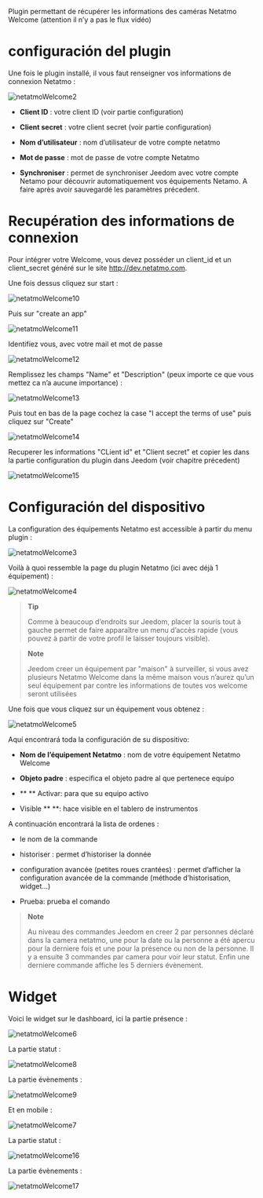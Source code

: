 Plugin permettant de récupérer les informations des caméras Netatmo
Welcome (attention il n’y a pas le flux vidéo)

configuración del plugin
=======================

Une fois le plugin installé, il vous faut renseigner vos informations de
connexion Netatmo :

![netatmoWelcome2](../images/netatmoWelcome2.png)

-   **Client ID** : votre client ID (voir partie configuration)

-   **Client secret** : votre client secret (voir partie configuration)

-   **Nom d’utilisateur** : nom d’utilisateur de votre compte netatmo

-   **Mot de passe** : mot de passe de votre compte Netatmo

-   **Synchroniser** : permet de synchroniser Jeedom avec votre compte
    Netamo pour découvrir automatiquement vos équipements Netamo. A
    faire après avoir sauvegardé les paramètres précedent.

Recupération des informations de connexion 
==========================================

Pour intégrer votre Welcome, vous devez posséder un client\_id et un
client\_secret généré sur le site <http://dev.netatmo.com>.

Une fois dessus cliquez sur start :

![netatmoWelcome10](../images/netatmoWelcome10.png)

Puis sur "create an app"

![netatmoWelcome11](../images/netatmoWelcome11.png)

Identifiez vous, avec votre mail et mot de passe

![netatmoWelcome12](../images/netatmoWelcome12.png)

Remplissez les champs "Name" et "Description" (peux importe ce que vous
mettez ca n’a aucune importance) :

![netatmoWelcome13](../images/netatmoWelcome13.png)

Puis tout en bas de la page cochez la case "I accept the terms of use"
puis cliquez sur "Create"

![netatmoWelcome14](../images/netatmoWelcome14.png)

Recuperer les informations "CLient id" et "Client secret" et copier les
dans la partie configuration du plugin dans Jeedom (voir chapitre
précedent)

![netatmoWelcome15](../images/netatmoWelcome15.png)

Configuración del dispositivo
=============================

La configuration des équipements Netatmo est accessible à partir du menu
plugin :

![netatmoWelcome3](../images/netatmoWelcome3.png)

Voilà à quoi ressemble la page du plugin Netatmo (ici avec déjà 1
équipement) :

![netatmoWelcome4](../images/netatmoWelcome4.png)

> **Tip**
>
> Comme à beaucoup d’endroits sur Jeedom, placer la souris tout à gauche
> permet de faire apparaître un menu d’accès rapide (vous pouvez à
> partir de votre profil le laisser toujours visible).

> **Note**
>
> Jeedom creer un équipement par "maison" à surveiller, si vous avez
> plusieurs Netatmo Welcome dans la même maison vous n’aurez qu’un seul
> équipement par contre les informations de toutes vos welcome seront
> utilisées

Une fois que vous cliquez sur un équipement vous obtenez :

![netatmoWelcome5](../images/netatmoWelcome5.png)

Aquí encontrará toda la configuración de su dispositivo:

-   **Nom de l’équipement Netatmo** : nom de votre équipement Netatmo
    Welcome

-   **Objeto padre** : especifica el objeto padre al que pertenece
    equipo

-   ** ** Activar: para que su equipo activo

-   Visible ** **: hace visible en el tablero de instrumentos

A continuación encontrará la lista de ordenes :

-   le nom de la commande

-   historiser : permet d’historiser la donnée

-   configuration avancée (petites roues crantées) : permet d’afficher
    la configuration avancée de la commande (méthode
    d’historisation, widget…​)

-   Prueba: prueba el comando

> **Note**
>
> Au niveau des commandes Jeedom en creer 2 par personnes déclaré dans
> la camera netatmo, une pour la date ou la personne a été apercu pour
> la derniere fois et une pour la présence ou non de la personne. Il y a
> ensuite 3 commandes par camera pour voir leur statut. Enfin une
> derniere commande affiche les 5 derniers évènement.

Widget 
======

Voici le widget sur le dashboard, ici la partie présence :

![netatmoWelcome6](../images/netatmoWelcome6.png)

La partie statut :

![netatmoWelcome8](../images/netatmoWelcome8.png)

La partie évènements :

![netatmoWelcome9](../images/netatmoWelcome9.png)

Et en mobile :

![netatmoWelcome7](../images/netatmoWelcome7.png)

La partie statut :

![netatmoWelcome16](../images/netatmoWelcome16.png)

La partie évènements :

![netatmoWelcome17](../images/netatmoWelcome17.png)
